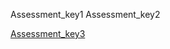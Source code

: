 Assessment_key1
Assessment_key2


[Assessment_key3](https://docs.google.com/forms/d/e/1FAIpQLScOzQFPjqyiOaOFnWB4RpL_S9Gp2xffFLYckX7G6wfCofFing/viewform)

